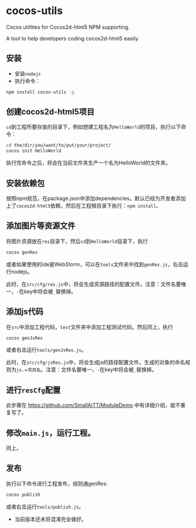 cocos-utils
===========

Cocos utilities for Cocos2d-html5 NPM supporting.

A tool to help developers coding cocos2d-html5 easily.


## 安装
* 安装`nodejs`
* 执行命令：
```bash
npm install cocos-utils -g
```

## 创建cocos2d-html5项目
`cd`到工程所要存放的目录下，例如想建工程名为`HelloWorld`的项目，执行以下命令：
```bash
cd the/dir/you/want/to/put/your/project/
cocos init HelloWorld
```
执行完命令之后，将会在当前文件夹生产一个名为HelloWorld的文件夹。

## 安装依赖包
按照npm规范，在package.json中添加dependencies。默认已经为开发者添加上了`cocos2d-html5`依赖。然后在工程根目录下执行：`npm install`。

## 添加图片等资源文件
将图片资源放在`res`目录下，然后`cd`到`HelloWorld`目录下，执行
```bash
cocos genRes
```
或者如果使用的ide是WebStorm，可以在`tools`文件夹中找到`genRes.js`，右击运行nodejs。

此时，在`src/cfg/res.js`中，将会生成资源路径的配置文件。注意：文件名要唯一，`-`在key中将会被`_`替换掉。

## 添加js代码
在`src`中添加工程代码，`test`文件夹中添加工程测试代码。然后同上，执行
```bash
cocos genJsRes
```
或者右击运行`tools/genJsRes.js`。

此时，在`src/cfg/jsRes.js`中，将会生成js的路径配置文件。生成的对象的命名规则为`js.`+`项目名`。注意：文件名要唯一，`-`在key中将会被`_`替换掉。

## 进行`resCfg`配置
此步骤在 https://github.com/SmallAiTT/ModuleDemo 中有详细介绍，就不重复写了。

## 修改`main.js`，运行工程。
同上。

## 发布
执行以下命令进行工程发布，规则通genRes:
```bash
cocos publish
```
或者右击运行`tools/publish.js`。

* 当前版本还未将混淆完全做好。